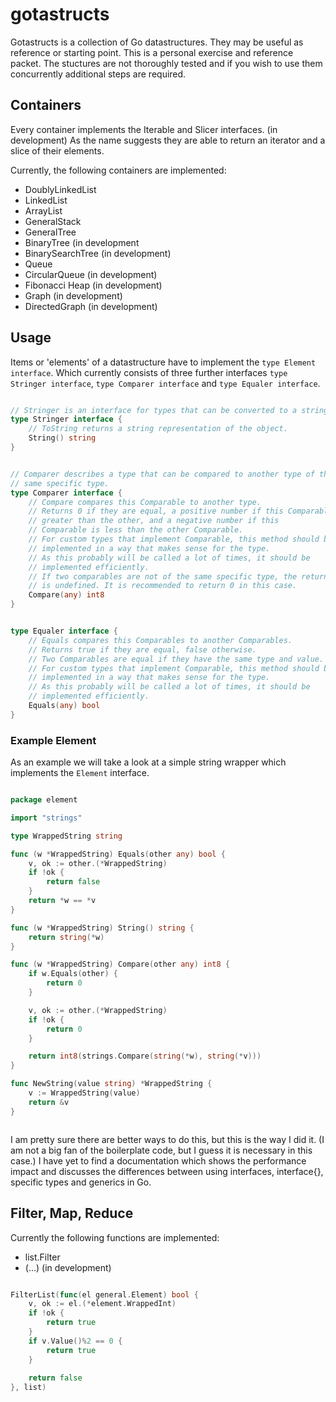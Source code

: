 # gotastructs

Gotastructs is a collection of Go datastructures.
They may be useful as reference or starting point.
This is a personal exercise and reference packet.
The stuctures are not thoroughly tested and if you
wish to use them concurrently additional steps are required.

## Containers

Every container implements the Iterable and Slicer interfaces. (in development)
As the name suggests they are able to return an iterator and a slice of their elements.

Currently, the following containers are implemented:
- DoublyLinkedList
- LinkedList
- ArrayList
- GeneralStack
- GeneralTree
- BinaryTree (in development
- BinarySearchTree (in development)
- Queue
- CircularQueue (in development)
- Fibonacci Heap (in development)
- Graph (in development)
- DirectedGraph (in development)

## Usage

Items or 'elements' of a datastructure have to implement the `type Element interface`.
Which currently consists of three further interfaces `type Stringer interface`, `type Comparer interface`
and `type Equaler interface`.

```go

// Stringer is an interface for types that can be converted to a string.
type Stringer interface {
    // ToString returns a string representation of the object.
    String() string
}

```

```go

// Comparer describes a type that can be compared to another type of the
// same specific type.
type Comparer interface {
    // Compare compares this Comparable to another type.
    // Returns 0 if they are equal, a positive number if this Comparable is
    // greater than the other, and a negative number if this
    // Comparable is less than the other Comparable.
    // For custom types that implement Comparable, this method should be
    // implemented in a way that makes sense for the type.
    // As this probably will be called a lot of times, it should be
    // implemented efficiently.
    // If two comparables are not of the same specific type, the return value
    // is undefined. It is recommended to return 0 in this case.
    Compare(any) int8
}

```

```go

type Equaler interface {
    // Equals compares this Comparables to another Comparables.
    // Returns true if they are equal, false otherwise.
    // Two Comparables are equal if they have the same type and value.
    // For custom types that implement Comparable, this method should be
    // implemented in a way that makes sense for the type.
    // As this probably will be called a lot of times, it should be
    // implemented efficiently.
    Equals(any) bool
}

```

### Example Element

As an example we will take a look at a simple string wrapper which implements the `Element` interface.
```go

package element

import "strings"

type WrappedString string

func (w *WrappedString) Equals(other any) bool {
	v, ok := other.(*WrappedString)
	if !ok {
		return false
	}
	return *w == *v
}

func (w *WrappedString) String() string {
	return string(*w)
}

func (w *WrappedString) Compare(other any) int8 {
	if w.Equals(other) {
		return 0
	}

	v, ok := other.(*WrappedString)
	if !ok {
		return 0
	}

	return int8(strings.Compare(string(*w), string(*v)))
}

func NewString(value string) *WrappedString {
	v := WrappedString(value)
	return &v
}



```

I am pretty sure there are better ways to do this, but this is the way I did it.
(I am not a big fan of the boilerplate code, but I guess it is necessary in this case.)
I have yet to find a documentation which shows the performance impact and discusses the
differences between using interfaces, interface{}, specific types and generics in Go.

## Filter, Map, Reduce

Currently the following functions are implemented:
- list.Filter
- (...) (in development)

```go

FilterList(func(el general.Element) bool {
    v, ok := el.(*element.WrappedInt)
    if !ok {
        return true
    }
    if v.Value()%2 == 0 {
        return true
    }
    
    return false
}, list)

```

